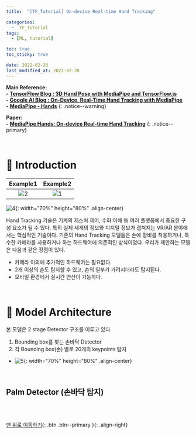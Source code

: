 ```yaml
---
title:  "[TF_Tutorial] On-device Real-time Hand Tracking" 

categories:
  -  TF_Tutorial
tags:
  - [ML, tutorial]

toc: true
toc_sticky: true

date: 2022-02-28
last_modified_at: 2022-02-28
---
```


**Main Reference: <br>- [TensorFlow Blog : 3D Hand Pose with MediaPipe and TensorFlow.js](https://blog.tensorflow.org/2021/11/3D-handpose.html) <br>- [Google AI Blog : On-Device, Real-Time Hand Tracking with MediaPipe](https://ai.googleblog.com/2019/08/on-device-real-time-hand-tracking-with.html) <br>- [MediaPipe - Hands](https://google.github.io/mediapipe/solutions/hands.html)** 
{: .notice--warning}



**Paper: <br>- [MediaPipe Hands: On-device Real-time Hand Tracking](https://github.com/inhopp/inhopp/files/8153383/MediaPipe.Hands._.On-device.Real-time.Hand.Tracking.pdf)**
{: .notice--primary}


<br>


# 🚤 Introduction

|Example1|Example2|
|:-:|:-:|
|![2](https://user-images.githubusercontent.com/96368476/155987751-499a3007-1343-4962-9f9a-2a5894795474.gif)|![1](https://user-images.githubusercontent.com/96368476/155987674-c5bf968d-ae33-4b37-a887-a069a9a31fb1.gif)|

![4](https://user-images.githubusercontent.com/96368476/155989618-6187c2e9-0ef9-4a92-87db-5187443d06cc.gif){: width="70%" height="80%" .align-center}

Hand Tracking 기술은 기계의 제스처 제어, 수화 이해 등 여러 플랫폼에서 중요한 구성 요소가 될 수 있다. 특히 실제 세계의 정보와 디지털 정보가 겹쳐지는 VR/AR 분야에서는 핵심적인 기술이다. 기존의 Hand Tracking 모델들은 손에 장비를 착용하거나, 특수한 카메라를 사용하거나 하는 하드웨어에 의존적인 방식이었다. 우리가 제안하는 모델은 다음과 같은 장점이 있다.
- 카메라 이외에 추가적인 하드웨어는 필요없다.
- 2개 이상의 손도 탐지할 수 있고, 손의 일부가 가려지더라도 탐지된다.
- 모바일 환경에서 실시간 연산이 가능하다.


<br>


# 🚤 Model Architecture

본 모델은 2 stage Detector 구조를 이루고 있다.

1. Bounding box를 찾는 손바닥 Detector
2. 각 Bounding box(손) 별로 20개의 keypoints 탐지
  - ![5](https://user-images.githubusercontent.com/96368476/155993065-f1b57661-3601-4d9b-9625-92584ab680a7.png){: width="70%" height="80%" .align-center}


<br>

## Palm Detector (손바닥 탐지)



<br>
<br>

[맨 위로 이동하기](#){: .btn .btn--primary }{: .align-right}